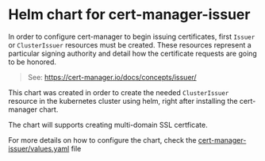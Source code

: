 # Helm chart for cert-manager-issuer

In order to configure cert-manager to begin issuing certificates, first `Issuer` or `ClusterIssuer` resources must be created.
These resources represent a particular signing authority and detail how the certificate requests are going to be honored.
> See: https://cert-manager.io/docs/concepts/issuer/

This chart was created in order to create the needed `ClusterIssuer` resource in the kubernetes cluster using helm, right after installing the cert-manager chart.

The chart will supports creating multi-domain SSL certficate.

For more details on how to configure the chart, check the [cert-manager-issuer/values.yaml](./cert-manager-issuer/values.yaml) file
